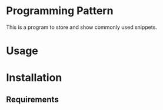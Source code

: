 # Programming Pattern
This is a program to store and show commonly used snippets.

# Usage

# Installation
## Requirements
